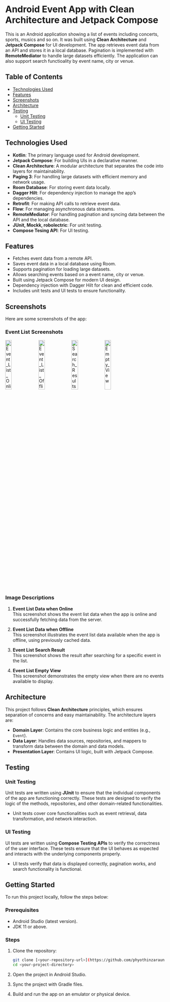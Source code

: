 # Android Event App with Clean Architecture and Jetpack Compose

This is an Android application showing a list of events including concerts, sports, musics and so on. It was built using **Clean Architecture** and **Jetpack Compose** for UI development. The app retrieves event data from an API and stores it in a local database. Pagination is implemented with **RemoteMediator** to handle large datasets efficiently. The application can also support search functioality by event name, city or venue.

## Table of Contents
- [Technologies Used](#technologies-used)
- [Features](#features)
- [Screenshots](#screenshots)
- [Architecture](#architecture)
- [Testing](#testing)
  - [Unit Testing](#unit-testing)
  - [UI Testing](#ui-testing)
- [Getting Started](#getting-started)

## Technologies Used

- **Kotlin**: The primary language used for Android development.
- **Jetpack Compose**: For building UIs in a declarative manner.
- **Clean Architecture**: A modular architecture that separates the code into layers for maintainability.
- **Paging 3**: For handling large datasets with efficient memory and network usage.
- **Room Database**: For storing event data locally.
- **Dagger Hilt**: For dependency injection to manage the app’s dependencies.
- **Retrofit**: For making API calls to retrieve event data.
- **Flow**: For managing asynchronous data streams.
- **RemoteMediator**: For handling pagination and syncing data between the API and the local database.
- **JUnit, Mockk, robolectric**: For unit testing.
- **Compose Tesing API**: For UI testing.

## Features

- Fetches event data from a remote API.
- Saves event data in a local database using Room.
- Supports pagination for loading large datasets.
- Allows searching events based on a event name, city or venue.
- Built using Jetpack Compose for modern UI design.
- Dependency injection with Dagger Hilt for clean and efficient code.
- Includes unit tests and UI tests to ensure functionality.

## Screenshots

Here are some screenshots of the app:

### Event List Screenshots

<div>
  <img src="https://github.com/user-attachments/assets/c8e189e0-df0d-49b7-baba-39e302922890" alt="Event_List_Online", width="20%">
  <img src="https://github.com/user-attachments/assets/98b313f5-6db3-4a13-a2c5-3ed9c2658dc0" alt="Event_List_Offline", width="20%">
  <img src="https://github.com/user-attachments/assets/ab7514e6-80cc-43a5-9388-c2bf767b54a6" alt="Search_Results", width="20%">
  <img src="https://github.com/user-attachments/assets/6fc14862-7245-4e1d-966b-943e630fc108" alt="Empty_View", width="20%">
</div>

### Image Descriptions

1. **Event List Data when Online**  
   This screenshot shows the event list data when the app is online and successfully fetching data from the server.

2. **Event List Data when Offline**  
   This screenshot illustrates the event list data available when the app is offline, using previously cached data.

3. **Event List Search Result**  
   This screenshot shows the result after searching for a specific event in the list.

4. **Event List Empty View**  
   This screenshot demonstrates the empty view when there are no events available to display.

## Architecture

This project follows **Clean Architecture** principles, which ensures separation of concerns and easy maintainability. The architecture layers are:

- **Domain Layer**: Contains the core business logic and entities (e.g., `Event`).
- **Data Layer**: Handles data sources, repositories, and mappers to transform data between the domain and data models.
- **Presentation Layer**: Contains UI logic, built with Jetpack Compose.

## Testing

### Unit Testing

Unit tests are written using **JUnit** to ensure that the individual components of the app are functioning correctly. These tests are designed to verify the logic of the methods, repositories, and other domain-related functionalities.

- Unit tests cover core functionalities such as event retrieval, data transformation, and network interaction.

### UI Testing

UI tests are written using **Compose Testing APIs** to verify the correctness of the user interface. These tests ensure that the UI behaves as expected and interacts with the underlying components properly.

- UI tests verify that data is displayed correctly, pagination works, and search functionality is functional.

## Getting Started

To run this project locally, follow the steps below:

### Prerequisites
- Android Studio (latest version).
- JDK 11 or above.

### Steps
1. Clone the repository:
    ```bash
    git clone [<your-repository-url>](https://github.com/phyothinzaraung/TM_Events.git)
    cd <your-project-directory>
    ```

2. Open the project in Android Studio.

3. Sync the project with Gradle files.

4. Build and run the app on an emulator or physical device.
